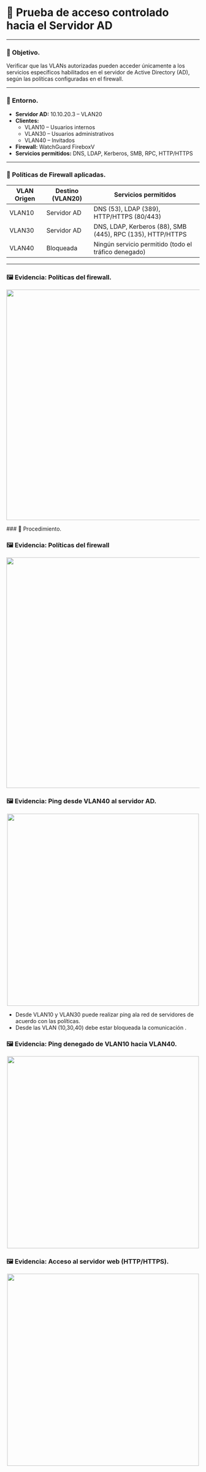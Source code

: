 # 🔐 Prueba de acceso controlado hacia el Servidor AD

---

### 🎯 Objetivo.

Verificar que las VLANs autorizadas pueden acceder únicamente a los servicios específicos habilitados en el servidor de Active Directory (AD), según las políticas configuradas en el firewall.

---

### 🧪 Entorno.

- **Servidor AD:** 10.10.20.3 – VLAN20  
- **Clientes:**  
  - VLAN10 – Usuarios internos  
  - VLAN30 – Usuarios administrativos  
  - VLAN40 – Invitados  
- **Firewall:** WatchGuard FireboxV  
- **Servicios permitidos:** DNS, LDAP, Kerberos, SMB, RPC, HTTP/HTTPS

---
### 🔐 Políticas de Firewall aplicadas.

| VLAN Origen | Destino (VLAN20) | Servicios permitidos                          |
|-------------|------------------|-----------------------------------------------|
| VLAN10      | Servidor AD      | DNS (53), LDAP (389), HTTP/HTTPS (80/443)     |
| VLAN30      | Servidor AD      | DNS, LDAP, Kerberos (88), SMB (445), RPC (135), HTTP/HTTPS |
| VLAN40      | Bloqueada        | Ningún servicio permitido (todo el tráfico denegado) |

---

### 🖼️ Evidencia: Políticas del firewall.

<p align="center">
  <img src="imagenes/Politicas firewall 1.png" width="600px">
</p>
### 🔧 Procedimiento.

### 🖼️ Evidencia: Políticas del firewall

<p align="center">
  <img src="imagenes/Politicas firewall 1.png" width="600px">
</p>

### 🖼️ Evidencia: Ping desde VLAN40 al servidor AD.

<p align="center">
  <img src="imagenes/Comunicacion vlan 40 a vlan 20.png" width="500px">
</p>

- Desde VLAN10 y VLAN30 puede realizar ping ala red de servidores de acuerdo con las políticas.
- Desde las VLAN (10,30,40) debe estar bloqueada la comunicación .

### 🖼️ Evidencia: Ping denegado de VLAN10 hacia VLAN40.

<p align="center">
  <img src="imagenes/Comunicacion vlan 10 y vlan 40 off.png" width="500px">
</p>

### 🖼️ Evidencia: Acceso al servidor web (HTTP/HTTPS).

<p align="center">
  <img src="imagenes/Conexion VPN user 1 acces HTTP.png" width="500px">
</p>
